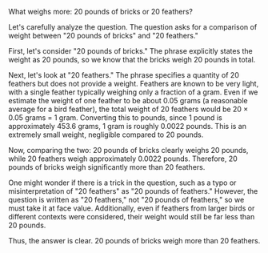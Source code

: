 What weighs more: 20 pounds of bricks or 20 feathers?

Let's carefully analyze the question. The question asks for a comparison of weight between "20 pounds of bricks" and "20 feathers." 

First, let's consider "20 pounds of bricks." The phrase explicitly states the weight as 20 pounds, so we know that the bricks weigh 20 pounds in total.

Next, let's look at "20 feathers." The phrase specifies a quantity of 20 feathers but does not provide a weight. Feathers are known to be very light, with a single feather typically weighing only a fraction of a gram. Even if we estimate the weight of one feather to be about 0.05 grams (a reasonable average for a bird feather), the total weight of 20 feathers would be 20 × 0.05 grams = 1 gram. Converting this to pounds, since 1 pound is approximately 453.6 grams, 1 gram is roughly 0.0022 pounds. This is an extremely small weight, negligible compared to 20 pounds.

Now, comparing the two: 20 pounds of bricks clearly weighs 20 pounds, while 20 feathers weigh approximately 0.0022 pounds. Therefore, 20 pounds of bricks weigh significantly more than 20 feathers.

One might wonder if there is a trick in the question, such as a typo or misinterpretation of "20 feathers" as "20 pounds of feathers." However, the question is written as "20 feathers," not "20 pounds of feathers," so we must take it at face value. Additionally, even if feathers from larger birds or different contexts were considered, their weight would still be far less than 20 pounds.

Thus, the answer is clear. 20 pounds of bricks weigh more than 20 feathers.